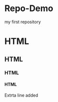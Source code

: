# Repo-Demo
my first repository
<br>

<h1>HTML</h1>
<h2>HTML</h2>
<h3>HTML</h3>
<h4>HTML</h4>
Extrta line added
